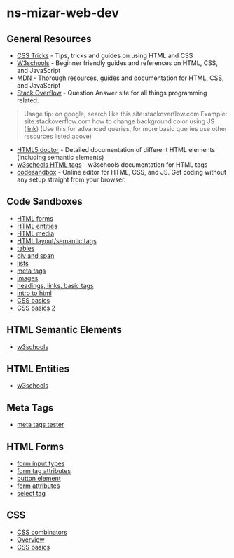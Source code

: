 # ns-mizar-web-dev

## General Resources
* [CSS Tricks](https://css-tricks.com/) - Tips, tricks and guides on using HTML and CSS
* [W3schools](https://w3schools.com/) - Beginner friendly guides and references on HTML, CSS, and JavaScript
* [MDN](https://developer.mozilla.org/en-US/) - Thorough resources, guides and documentation for HTML, CSS, and JavaScript
* [Stack Overflow](https://stackoverflow.com/) - Question Answer site for all things programming related. 
> Usage tip: on google, search like this site:stackoverflow.com <query here>
Example: site:stackoverflow.com how to change background color using JS ([link](https://www.google.com/search?q=how+to+change+background+color+using+JS))
(Use this for advanced queries, for more basic queries use other resources listed above)
* [HTML5 doctor](http://html5doctor.com/) - Detailed documentation of different HTML elements (including semantic elements)
* [w3schools HTML tags](https://www.w3schools.com/tags/) - w3schools documentation for HTML tags
* [codesandbox](https://codesandbox.io/) - Online editor for HTML, CSS, and JS. Get coding without any setup straight from your browser.


## Code Sandboxes
* [HTML forms](https://codesandbox.io/s/html-forms-d92ic3)
* [HTML entities](https://codesandbox.io/s/html-entites-bz3uq4)
* [HTML media](https://codesandbox.io/s/html-media-virjb8)
* [HTML layout/semantic tags](https://codesandbox.io/s/html-layout-u0577b)
* [tables](https://codesandbox.io/s/tables-1tczkl)
* [div and span](https://codesandbox.io/s/cocky-butterfly-luqnyd)
* [lists](https://codesandbox.io/s/dazzling-roman-1cvky2)
* [meta tags](https://codesandbox.io/s/meta-tags-kcnnfe)
* [images](https://codesandbox.io/s/fervent-shape-ogdvhd)
* [headings, links, basic tags](https://codesandbox.io/s/stupefied-field-e0fefe)
* [intro to html](https://codesandbox.io/s/intro-to-html-hklk5m)
* [CSS basics](https://codesandbox.io/s/css-basics-jtrxml?file=/index.html)
* [CSS basics 2](https://codesandbox.io/s/css-basics-2-drtnd9)


## HTML Semantic Elements
* [w3schools](https://www.w3schools.com/html/html5_semantic_elements.asp)

## HTML Entities
* [w3schools](https://www.w3schools.com/html/html_entities.asp)

## Meta Tags
* [meta tags tester](https://metatags.io/)

## HTML Forms
* [form input types](https://www.w3schools.com/html/html_form_input_types.asp)
* [form tag attributes](https://www.w3schools.com/html/html_form_attributes.asp)
* [button element](https://www.w3schools.com/tags/tag_button.asp)
* [form attributes](https://www.w3schools.com/html/html_form_attributes.asp)
* [select tag](https://www.w3schools.com/tags/tag_select.asp)

## CSS
* [CSS combinators](https://www.w3schools.com/css/css_combinators.asp)
* [Overview](https://www.w3schools.com/css/default.asp)
* [CSS basics](https://developer.mozilla.org/en-US/docs/Learn/Getting_started_with_the_web/CSS_basics)
